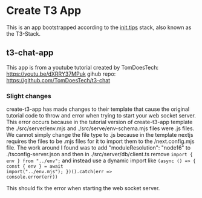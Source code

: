 # Create T3 App

This is an app bootstrapped according to the [init.tips](https://init.tips) stack, also known as the T3-Stack.

## t3-chat-app

This app is from a youtube tutorial created by TomDoesTech: https://youtu.be/dXRRY37MPuk
gihub repo: https://github.com/TomDoesTech/t3-chat

### Slight changes

create-t3-app has made changes to their template that cause the original tutorial code to throw and error when trying to start your web socket server.
This error occurs because in the tutorial version of create-t3-app template the ./src/server/env.mjs and ./src/serve/env-schema.mjs files were .js files.
We cannot simply change the file type to .js because in the template nextjs requires the files to be .mjs files for it to import them to the /next.config.mjs file.
The work around I found was to add "moduleResolution": "node16" to ./tsconfig-server.json and then in ./src/server/db/client.ts remove <code>import { env } from "../env";</code> and instead use a dynamic import like <code>(async () => {
      const { env } = await import("../env.mjs");
    })().catch(err => console.error(err))</code>
    
    
This should fix the error when starting the web socket server.
